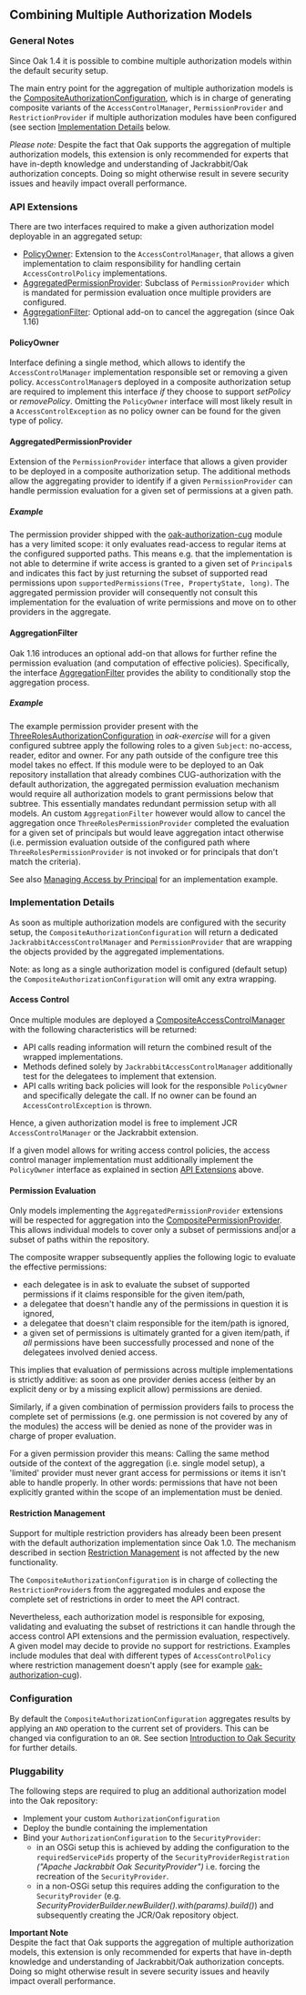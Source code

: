 <!--
   Licensed to the Apache Software Foundation (ASF) under one or more
   contributor license agreements.  See the NOTICE file distributed with
   this work for additional information regarding copyright ownership.
   The ASF licenses this file to You under the Apache License, Version 2.0
   (the "License"); you may not use this file except in compliance with
   the License.  You may obtain a copy of the License at

       http://www.apache.org/licenses/LICENSE-2.0

   Unless required by applicable law or agreed to in writing, software
   distributed under the License is distributed on an "AS IS" BASIS,
   WITHOUT WARRANTIES OR CONDITIONS OF ANY KIND, either express or implied.
   See the License for the specific language governing permissions and
   limitations under the License.
-->

Combining Multiple Authorization Models
--------------------------------------------------------------------------------

### General Notes

Since Oak 1.4 it is possible to combine multiple authorization models within the
default security setup.

The main entry point for the aggregation of multiple authorization models is the
[CompositeAuthorizationConfiguration], which is in charge of generating composite
variants of the `AccessControlManager`, `PermissionProvider` and `RestrictionProvider`
if multiple authorization modules have been configured (see
section [Implementation Details](#details) below.

_Please note:_
Despite the fact that Oak supports the aggregation of multiple authorization
models, this extension is only recommended for experts that have in-depth
knowledge and understanding of Jackrabbit/Oak authorization concepts. Doing so
might otherwise result in severe security issues and heavily impact overall performance.

<a name="api_extensions"></a>

### API Extensions

There are two interfaces required to make a given authorization model deployable
in an aggregated setup:

- [PolicyOwner]: Extension to the `AccessControlManager`, that allows a given implementation to
  claim responsibility for handling certain `AccessControlPolicy` implementations.
- [AggregatedPermissionProvider]: Subclass of `PermissionProvider` which is mandated for permission
  evaluation once multiple providers are configured.
- [AggregationFilter]: Optional add-on to cancel the aggregation (since Oak 1.16)

#### PolicyOwner

Interface defining a single method, which allows to identify the `AccessControlManager`
implementation responsible set or removing a given policy. `AccessControlManager`s
deployed in a composite authorization setup are required to implement this interface
_if_ they choose to support _setPolicy_ or _removePolicy_. Omitting the `PolicyOwner`
interface will most likely result in a `AccessControlException` as no policy owner
can be found for the given type of policy.

#### AggregatedPermissionProvider

Extension of the `PermissionProvider` interface that allows a given provider to
be deployed in a composite authorization setup. The additional methods allow the
aggregating provider to identify if a given `PermissionProvider` can handle permission
evaluation for a given set of permissions at a given path.

##### Example

The permission provider shipped with the [oak-authorization-cug](cug.html#details) module
has a very limited scope: it only evaluates read-access to regular items at the
configured supported paths. This means e.g. that the implementation is not able to
determine if write access is granted to a given set of `Principal`s and indicates
this fact by just returning the subset of supported read permissions upon
`supportedPermissions(Tree, PropertyState, long)`. The aggregated permission provider
will consequently not consult this implementation for the evaluation of write
permissions and move on to other providers in the aggregate.

#### AggregationFilter

Oak 1.16 introduces an optional add-on that allows for further refine the permission evaluation (and
computation of
effective policies). Specifically, the interface [AggregationFilter] provides the ability to
conditionally stop the
aggregation process.

##### Example

The example permission provider present with the [ThreeRolesAuthorizationConfiguration] in
_oak-exercise_ will for a given
configured subtree apply the following roles to a given `Subject`: no-access, reader, editor and
owner. For any path
outside of the configure tree this model takes no effect.
If this module were to be deployed to an Oak repository installation that already combines
CUG-authorization with the
default authorization, the aggregated permission evaluation mechanism would require all
authorization models to grant
permissions below that subtree. This essentially mandates redundant permission setup with all
models. An custom `AggregationFilter`
however would allow to cancel the aggregation once `ThreeRolesPermissionProvider` completed the
evaluation for a given
set of principals but would leave aggregation intact otherwise (i.e. permission evaluation outside
of the configured path
where `ThreeRolesPermissionProvider` is not invoked or for principals that don't match the
criteria).

See also [Managing Access by Principal](principalbased.html#details_aggregationfilter) for an
implementation example.

<a name="details"></a>

### Implementation Details

As soon as multiple authorization models are configured with the security setup,
the `CompositeAuthorizationConfiguration` will return a dedicated `JackrabbitAccessControlManager`
and `PermissionProvider` that are wrapping the objects provided by the aggregated
implementations.

Note: as long as a single authorization model is configured (default setup) the
`CompositeAuthorizationConfiguration` will omit any extra wrapping.

#### Access Control

Once multiple modules are deployed a [CompositeAccessControlManager] with the following
characteristics will be returned:

- API calls reading information will return the combined result of the wrapped implementations.
- Methods defined solely by `JackrabbitAccessControlManager` additionally test for the delegatees to
  implement that extension.
- API calls writing back policies will look for the responsible `PolicyOwner` and specifically
  delegate the call. If no owner can be found an `AccessControlException` is thrown.

Hence, a given authorization model is free to implement JCR `AccessControlManager`
or the Jackrabbit extension.

If a given model allows for writing access control policies, the access control manager
implementation must additionally implement the `PolicyOwner` interface as explained in
section [API Extensions](#api_extensions) above.

#### Permission Evaluation

Only models implementing the `AggregatedPermissionProvider` extensions will be
respected for aggregation into the [CompositePermissionProvider]. This allows
individual models to cover only a subset of permissions and|or a subset of paths
within the repository.

The composite wrapper subsequently applies the following logic to evaluate the
effective permissions:

- each delegatee is in ask to evaluate the subset of supported permissions if it
  claims responsible for the given item/path,
- a delegatee that doesn't handle any of the permissions in question it is ignored,
- a delegatee that doesn't claim responsible for the item/path is ignored,
- a given set of permissions is ultimately granted for a given item/path, if _all_
  permissions have been successfully processed and none of the delegatees involved
  denied access.

This implies that evaluation of permissions across multiple implementations is
strictly additive: as soon as one provider denies access (either by an explicit
deny or by a missing explicit allow) permissions are denied.

Similarly, if a given combination of permission providers fails to process the
complete set of permissions (e.g. one permission is not covered by any of the modules)
the access will be denied as none of the provider was in charge of proper evaluation.

For a given permission provider this means: Calling the same method outside of
the context of the aggregation (i.e. single model setup), a 'limited' provider must
never grant access for permissions or items it isn't able to handle properly.
In other words: permissions that have not been explicitly granted within the scope
of an implementation must be denied.

#### Restriction Management

Support for multiple restriction providers has already been been present with the
default authorization implementation since Oak 1.0. The mechanism described in
section [Restriction Management](restriction.html) is not affected by the new functionality.

The `CompositeAuthorizationConfiguration` is in charge of collecting
the `RestrictionProvider`s from the aggregated modules and expose the complete
set of restrictions in order to meet the API contract.

Nevertheless, each authorization model is responsible for exposing, validating and
evaluating the subset of restrictions it can handle through the access control API
extensions and the permission evaluation, respectively. A given model may decide to
provide no support for restrictions. Examples include modules that deal with different
types of `AccessControlPolicy` where restriction management doesn't apply (see for
example [oak-authorization-cug](cug.html#details)).

<a name="configuration"></a>

### Configuration

By default the `CompositeAuthorizationConfiguration` aggregates results by applying an `AND`
operation to the current set of providers.
This can be changed via configuration to an `OR`. See
section [Introduction to Oak Security](../../introduction.html#configuration) for further details.

<a name="pluggability"></a>

### Pluggability

The following steps are required to plug an additional authorization model into
the Oak repository:

- Implement your custom `AuthorizationConfiguration`
- Deploy the bundle containing the implementation
- Bind your `AuthorizationConfiguration` to the `SecurityProvider`:
    - in an OSGi setup this is achieved by adding the configuration to the
      `requiredServicePids` property of the `SecurityProviderRegistration` _("Apache Jackrabbit Oak
      SecurityProvider")_
      i.e. forcing the recreation of the `SecurityProvider`.
    - in a non-OSGi setup this requires adding the configuration
      to the `SecurityProvider` (e.g. _SecurityProviderBuilder.newBuilder().with(params).build()_)
      and subsequently creating the JCR/Oak repository object.

**Important Note**  
Despite the fact that Oak supports the aggregation of multiple authorization
models, this extension is only recommended for experts that have in-depth
knowledge and understanding of Jackrabbit/Oak authorization concepts. Doing so
might otherwise result in severe security issues and heavily impact overall performance.

<!-- hidden references -->

[PolicyOwner]: /oak/docs/apidocs/org/apache/jackrabbit/oak/spi/security/authorization/accesscontrol/PolicyOwner.html

[AggregatedPermissionProvider]: /oak/docs/apidocs/org/apache/jackrabbit/oak/spi/security/authorization/permission/AggregatedPermissionProvider.html

[AggregationFilter]: /oak/docs/apidocs/org/apache/jackrabbit/oak/spi/security/authorization/permission/AggregationFilter.html

[CompositeAuthorizationConfiguration]: https://github.com/apache/jackrabbit-oak/tree/trunk/oak-core/src/main/java/org/apache/jackrabbit/oak/security/authorization/composite/CompositeAuthorizationConfiguration.java

[CompositeAccessControlManager]: https://github.com/apache/jackrabbit-oak/tree/trunk/oak-core/src/main/java/org/apache/jackrabbit/oak/security/authorization/composite/CompositeAccessControlManager.java

[CompositePermissionProvider]: https://github.com/apache/jackrabbit-oak/tree/trunk/oak-core/src/main/java/org/apache/jackrabbit/oak/security/authorization/composite/CompositePermissionProvider.java

[ThreeRolesAuthorizationConfiguration]: https://github.com/apache/jackrabbit-oak/tree/trunk/oak-exercise/src/main/java/org/apache/jackrabbit/oak/exercise/security/authorization/models/simplifiedroles/ThreeRolesAuthorizationConfiguration.java
